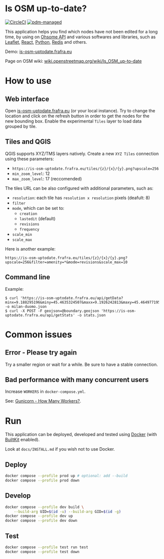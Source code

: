 # Is OSM up-to-date?

[![CircleCI](https://img.shields.io/circleci/build/github/frafra/is-osm-uptodate.svg)](https://circleci.com/gh/frafra/is-osm-uptodate)
[![pdm-managed](https://img.shields.io/badge/pdm-managed-blueviolet)](https://pdm.fming.dev)

This application helps you find which nodes have not been edited for a long time, by using on [Ohsome API](https://api.ohsome.org/) and various softwares and libraries, such as [Leaflet](https://leafletjs.com/), [React](https://reactjs.org), [Python](https://www.python.org/), [Redis](https://redis.io/) and others.

Demo: [is-osm-uptodate.frafra.eu](https://is-osm-uptodate.frafra.eu/)

Page on OSM wiki: [wiki.openstreetmap.org/wiki/Is_OSM_up-to-date](https://wiki.openstreetmap.org/wiki/Is_OSM_up-to-date)

# How to use

## Web interface

Open [is-osm-uptodate.frafra.eu](https://is-osm-uptodate.frafra.eu/) (or your local instance). Try to change the location and click on the refresh button in order to get the nodes for the new bounding box.
Enable the experimental `Tiles` layer to load data grouped by tile.

## Tiles and QGIS

QGIS supports XYZ/TMS layers natively. Create a new `XYZ Tiles` connection using these parameters:

- `https://is-osm-uptodate.frafra.eu/tiles/{z}/{x}/{y}.png?upscale=256`
- `min_zoom_level`: 12
- `max_zoom_level`: 17 (reccomended)

The tiles URL can be also configured with additional parameters, such as:
- `resolution`: each tile has `resolution x resolution` pixels (deafult: 8)
- `filter`
- `mode`, which can be set to:
  - `creation`
  - `lastedit` (default)
  - `revisions`
  - `frequency`
- `scale_min`
- `scale_max`

Here is another example:
```
https://is-osm-uptodate.frafra.eu/tiles/{z}/{x}/{y}.png?upscale=256&filter=amenity=*&mode=revisions&scale_max=10
```

## Command line

Example:

```
$ curl 'https://is-osm-uptodate.frafra.eu/api/getData?minx=9.188295196&miny=45.4635324507&maxx=9.1926242813&maxy=45.4649771956' -o milan-duomo.json
$ curl -X POST -F geojson=@boundary.geojson 'https://is-osm-uptodate.frafra.eu/api/getStats' -o stats.json
```

# Common issues

## Error - Please try again

Try a smaller region or wait for a while. Be sure to have a stable connection.

## Bad performance with many concurrent users

Increase `WORKERS` in `docker-compose.yml`.

See: [Gunicorn - How Many Workers?](https://docs.gunicorn.org/en/latest/design.html#how-many-workers).

# Run

This application can be deployed, developed and tested using [Docker](https://docs.docker.com) (with [BuiltKit](https://docs.docker.com/develop/develop-images/build_enhancements/#to-enable-buildkit-builds) enabled).

Look at `docs/INSTALL.md` if you wish not to use Docker.

## Deploy

```bash
docker compose --profile prod up # optional: add --build
docker compose --profile prod down
```

## Develop

```bash
docker compose --profile dev build \
    --build-arg UID=$(id -u) --build-arg GID=$(id -g)
docker compose --profile dev up
docker compose --profile dev down
```

## Test

```bash
docker compose --profile test run test
docker compose --profile test down
```
